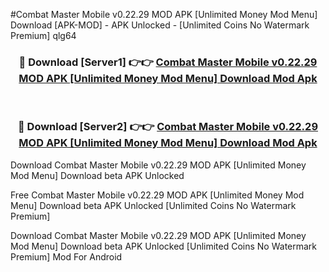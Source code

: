 #Combat Master Mobile v0.22.29 MOD APK [Unlimited Money Mod Menu] Download [APK-MOD] - APK Unlocked - [Unlimited Coins No Watermark Premium] qlg64



<div align="center">

<h3>🔴 Download [Server1] 👉👉 <a href="https://momento.my/?title=Combat_Master_Mobile_v0.22.29_MOD_APK_[Unlimited_Money_Mod_Menu]_Download">Combat Master Mobile v0.22.29 MOD APK [Unlimited Money Mod Menu] Download Mod Apk</a></h3><br>

<h3>🔴 Download [Server2] 👉👉 <a href="https://momento.my/?title=Combat_Master_Mobile_v0.22.29_MOD_APK_[Unlimited_Money_Mod_Menu]_Download">Combat Master Mobile v0.22.29 MOD APK [Unlimited Money Mod Menu] Download Mod Apk</a></h3>
</div>



Download Combat Master Mobile v0.22.29 MOD APK [Unlimited Money Mod Menu] Download beta APK Unlocked

Free Combat Master Mobile v0.22.29 MOD APK [Unlimited Money Mod Menu] Download beta APK Unlocked [Unlimited Coins No Watermark Premium]

Download Combat Master Mobile v0.22.29 MOD APK [Unlimited Money Mod Menu] Download beta APK Unlocked [Unlimited Coins No Watermark Premium] Mod For Android

